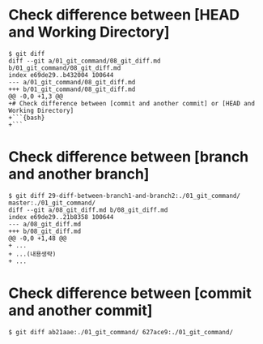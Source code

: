 # Check difference between [HEAD and Working Directory]
```{bash}
$ git diff
diff --git a/01_git_command/08_git_diff.md b/01_git_command/08_git_diff.md
index e69de29..b432004 100644
--- a/01_git_command/08_git_diff.md
+++ b/01_git_command/08_git_diff.md
@@ -0,0 +1,3 @@
+# Check difference between [commit and another commit] or [HEAD and Working Directory]
+```{bash}
+```
```

# Check difference between [branch and another branch]
```{bash}
$ git diff 29-diff-between-branch1-and-branch2:./01_git_command/ master:./01_git_command/
diff --git a/08_git_diff.md b/08_git_diff.md
index e69de29..21b8358 100644
--- a/08_git_diff.md
+++ b/08_git_diff.md
@@ -0,0 +1,48 @@
+ ...
+ ...(내용생략)
+ ...
```

# Check difference between [commit and another commit]
```{bash}
$ git diff ab21aae:./01_git_command/ 627ace9:./01_git_command/
```
